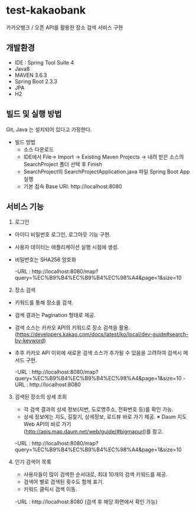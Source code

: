 # test-kakaobank
카카오뱅크 / 오픈 API를 활용한 장소 검색 서비스 구현

## 개발환경
- IDE : Spring Tool Suite 4
- Java8
- MAVEN 3.6.3
- Spring Boot 2.3.3
- JPA
- H2


## 빌드 및 실행 방법
Git, Java 는 설치되어 있다고 가정한다.

- 빌드 방법
  - 소스 다운로드
  - IDE에서 File-> Import -> Existing Maven Projects -> 내려 받은 소스의 SearchProject 폴더 선택 후 Finish
  - SearchProject의 SearchProjectApplication.java 파일 Spring Boot App 실행
  - 기본 접속 Base URI: http://localhost:8080

## 서비스 기능

1. 로그인
- 아이디 비밀번호 로그인, 로그아웃 기능 구현.
- 사용자 데이터는 애플리케이션 실행 시점에 생성.
- 비밀번호는 SHA256 암호화

    -URL : http://localhost:8080/map?query=%EC%B9%B4%EC%B9%B4%EC%98%A4&page=1&size=10

2. 장소 검색
- 키워드를 통해 장소를 검색.
- 검색 결과는 Pagination 형태로 제공.
- 검색 소스는 카카오 API의 키워드로 장소 검색을 활용.
      (https://developers.kakao.com/docs/latest/ko/local/dev-guide#search-by-keyword)
- 추후 카카오 API 이외에 새로운 검색 소스가 추가될 수 있음을 고려하여 검색시 메서드 구현.

    -URL : http://localhost:8080/map?query=%EC%B9%B4%EC%B9%B4%EC%98%A4&page=1&size=10
    -URL : http://localhost:8080

3. 검색된 장소의 상세 조회

    - 각 검색 결과의 상세 정보(지번, 도로명주소, 전화번호 등)를 확인 가능.
    - 상세 정보에는 지도, 길찾기, 상세정보, 로드뷰 바로 가기 제공.
      ※ Daum 지도 Web API의 바로 가기(http://apis.map.daum.net/web/guide/#bigmapurl)를 참고.

    -URL : http://localhost:8080/map?query=%EC%B9%B4%EC%B9%B4%EC%98%A4&page=1&size=10

4. 인기 검색어 목록

    - 사용자들이 많이 검색한 순서대로, 최대 10개의 검색 키워드를 제공.
    - 검색어 별로 검색된 횟수도 함께 표기.
    - 키워드 클릭시 검색 이동.
    
    -URL : http://localhost:8080 (검색 후 해당 화면에서 확인 가능)
